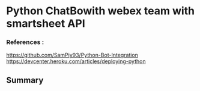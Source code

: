 # Python ChatBowith webex team with smartsheet API

### References : 
https://github.com/SamPiy93/Python-Bot-Integration
https://devcenter.heroku.com/articles/deploying-python


## Summary
